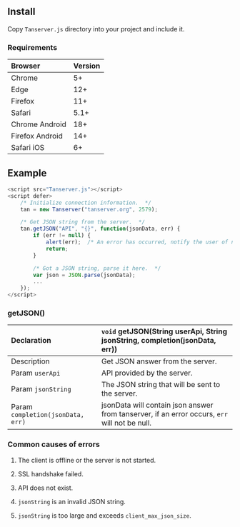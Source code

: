 ## Install

Copy `Tanserver.js` directory into your project and include it.

### Requirements

| Browser         | Version
| :---------------| :---------------
| Chrome          | 5+
| Edge            | 12+
| Firefox         | 11+
| Safari          | 5.1+
| Chrome Android  | 18+
| Firefox Android | 14+
| Safari iOS      | 6+

## Example

```javascript
<script src="Tanserver.js"></script>
<script defer>
    /* Initialize connection information.  */
    tan = new Tanserver("tanserver.org", 2579);

    /* Get JSON string from the server.  */
    tan.getJSON("API", "{}", function(jsonData, err) {
        if (err != null) {
            alert(err);  /* An error has occurred, notify the user of network failure.  */
            return;
        }

        /* Got a JSON string, parse it here.  */
        var json = JSON.parse(jsonData);
        ...
    });
</script>
```

### getJSON()

| Declaration                       | `void` getJSON(String userApi, String jsonString, completion(jsonData, err))
| :------                           | :------
| Description                       | Get JSON answer from the server.
| Param `userApi`                   | API provided by the server.
| Param `jsonString`                | The JSON string that will be sent to the server.
| Param `completion(jsonData, err)` | jsonData will contain json answer from tanserver, if an error occurs, `err` will not be null.

### Common causes of errors

1. The client is offline or the server is not started.

2. SSL handshake failed.

3. API does not exist.

4. `jsonString` is an invalid JSON string.

5. `jsonString` is too large and exceeds `client_max_json_size`.
